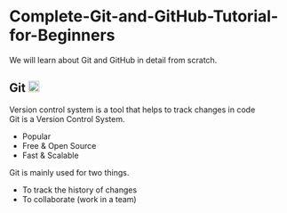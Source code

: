# Complete-Git-and-GitHub-Tutorial-for-Beginners
We will learn about Git and GitHub in detail from scratch. 

## Git <img src="[https://example.com/path/to/image.jpg](https://github.com/ZiaUrRehman-bit/Complete-Git-and-GitHub-Tutorial-for-Beginners/assets/77435711/bac25d1f-6152-42dd-97c3-a735c013ff8e)" alt="Image" width="20"/>


Version control system is a tool that helps to track changes in code<br>
Git is a Version Control System.
+ Popular
+ Free & Open Source
+ Fast & Scalable
  
Git is mainly used for two things.<br>
+ To track the history of changes
+ To collaborate (work in a team)
